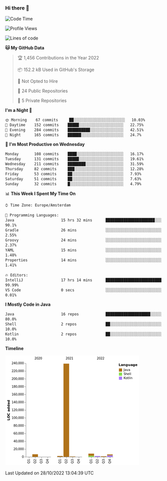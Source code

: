 ### Hi there 👋


<!--START_SECTION:waka-->
![Code Time](http://img.shields.io/badge/Code%20Time-2%2C573%20hrs%2023%20mins-blue)

![Profile Views](http://img.shields.io/badge/Profile%20Views-0-blue)

![Lines of code](https://img.shields.io/badge/From%20Hello%20World%20I%27ve%20Written-266%20Thousand%20lines%20of%20code-blue)

**🐱 My GitHub Data** 

> 🏆 1,456 Contributions in the Year 2022
 > 
> 📦 152.2 kB Used in GitHub's Storage 
 > 
> 🚫 Not Opted to Hire
 > 
> 📜 24 Public Repositories 
 > 
> 🔑 5 Private Repositories  
 > 
**I'm a Night 🦉** 

```text
🌞 Morning    67 commits     ██░░░░░░░░░░░░░░░░░░░░░░░   10.03% 
🌆 Daytime    152 commits    █████░░░░░░░░░░░░░░░░░░░░   22.75% 
🌃 Evening    284 commits    ██████████░░░░░░░░░░░░░░░   42.51% 
🌙 Night      165 commits    ██████░░░░░░░░░░░░░░░░░░░   24.7%

```
📅 **I'm Most Productive on Wednesday** 

```text
Monday       108 commits    ████░░░░░░░░░░░░░░░░░░░░░   16.17% 
Tuesday      131 commits    █████░░░░░░░░░░░░░░░░░░░░   19.61% 
Wednesday    211 commits    ████████░░░░░░░░░░░░░░░░░   31.59% 
Thursday     82 commits     ███░░░░░░░░░░░░░░░░░░░░░░   12.28% 
Friday       53 commits     ██░░░░░░░░░░░░░░░░░░░░░░░   7.93% 
Saturday     51 commits     ██░░░░░░░░░░░░░░░░░░░░░░░   7.63% 
Sunday       32 commits     █░░░░░░░░░░░░░░░░░░░░░░░░   4.79%

```


📊 **This Week I Spent My Time On** 

```text
⌚︎ Time Zone: Europe/Amsterdam

💬 Programming Languages: 
Java                     15 hrs 32 mins      ██████████████████████░░░   90.1% 
Gradle                   26 mins             ░░░░░░░░░░░░░░░░░░░░░░░░░   2.55% 
Groovy                   24 mins             ░░░░░░░░░░░░░░░░░░░░░░░░░   2.37% 
YAML                     15 mins             ░░░░░░░░░░░░░░░░░░░░░░░░░   1.48% 
Properties               14 mins             ░░░░░░░░░░░░░░░░░░░░░░░░░   1.41%

🔥 Editors: 
IntelliJ                 17 hrs 14 mins      █████████████████████████   99.99% 
VS Code                  0 secs              ░░░░░░░░░░░░░░░░░░░░░░░░░   0.01%

```

**I Mostly Code in Java** 

```text
Java                     16 repos            ████████████████████░░░░░   80.0% 
Shell                    2 repos             ██░░░░░░░░░░░░░░░░░░░░░░░   10.0% 
Kotlin                   2 repos             ██░░░░░░░░░░░░░░░░░░░░░░░   10.0%

```


**Timeline**

![Chart not found](https://raw.githubusercontent.com/powercasgamer/powercasgamer/master/charts/bar_graph.png) 


 Last Updated on 28/10/2022 13:04:39 UTC
<!--END_SECTION:waka-->
